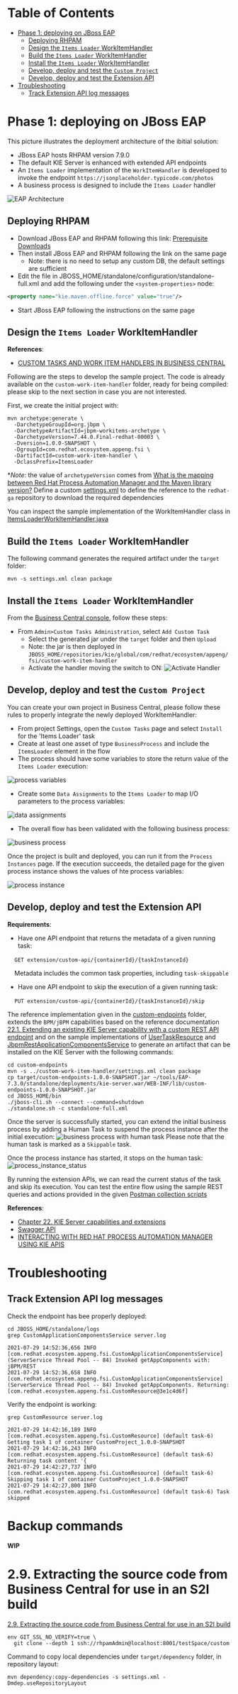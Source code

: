 # Table of Contents

* [Phase 1: deploying on JBoss EAP](#phase-1-deploying-on-jboss-eap)
  * [Deploying RHPAM](#deploying-rhpam)
  * [Design the `Items Loader` WorkItemHandler](#design-the-items-loader-workitemhandler)
  * [Build the `Items Loader` WorkItemHandler](#build-the-items-loader-workitemhandler)
  * [Install the `Items Loader` WorkItemHandler](#install-the-items-loader-workitemhandler)
  * [Develop, deploy and test the `Custom Project`](#develop-deploy-and-test-the-custom-project)
  * [Develop, deploy and test the Extension API](#develop-deploy-and-test-the-extension-api)
* [Troubleshooting](#troubleshooting) 
  * [Track Extension API log messages](#track-extension-api-log-messages)

# Phase 1: deploying on JBoss EAP
This picture illustrates the deployment architecture of the ibitial solution:
* JBoss EAP hosts RHPAM version 7.9.0
* The default KIE Server is enhanced with extended API endpoints  
* An `Items Loader` implementation of the `WorkItemHandler` is developed to invoke the endpoint `https://jsonplaceholder.typicode.com/photos`
* A business process is designed to include the `Items Loader` handler

![EAP Architecture](./images/jboss_immutable.png)

## Deploying RHPAM 
* Download JBoss EAP and RHPAM following this link: [Prerequisite Downloads](https://github.com/rhkp/temenos-build-standalone-rhpam/tree/main/rhpam-setup#prerequisite-downloads)
* Then install JBoss EAP and RHPAM following the link on the same page
  * Note: there is no need to setup any custom DB, the default settings are sufficient
* Edit the file in JBOSS_HOME/standalone/configuration/standalone-full.xml and add the following under the `<system-properties>`
  node:
```xml
<property name="kie.maven.offline.force" value="true"/>
```  
* Start JBoss EAP following the instructions on the same page

## Design the `Items Loader` WorkItemHandler
**References**:
* [CUSTOM TASKS AND WORK ITEM HANDLERS IN BUSINESS CENTRAL](https://access.redhat.com/documentation/en-us/red_hat_process_automation_manager/7.5/html-single/custom_tasks_and_work_item_handlers_in_business_central/index)

Following are the steps to develop the sample project. 
The code is already available on the `custom-work-item-handler` folder, ready
for being compiled: please skip to the next section in case you are not interested.

First, we create the initial project with:
```shell
mvn archetype:generate \
  -DarchetypeGroupId=org.jbpm \
  -DarchetypeArtifactId=jbpm-workitems-archetype \
  -DarchetypeVersion=7.44.0.Final-redhat-00003 \
  -Dversion=1.0.0-SNAPSHOT \
  -DgroupId=com.redhat.ecosystem.appeng.fsi \
  -DartifactId=custom-work-item-handler \
  -DclassPrefix=ItemsLoader
```

**Note*: the value of `archetypeVersion` comes from [What is the mapping between Red Hat Process Automation Manager and the Maven library version?](https://access.redhat.com/solutions/3405361)
Define a custom [settings.xml](./settings.xml) to define the reference to the `redhat-ga` repository
to download the required dependencies

You can inspect the sample implementation of the WorkItemHandler class in [ItemsLoaderWorkItemHandler.java](./custom-work-item-handler/src/main/java/com/redhat/ecosystem/appeng/fsi/ItemsLoaderWorkItemHandler.java)

## Build the `Items Loader` WorkItemHandler
The following command generates the required artifact under the `target` folder:
```shell
mvn -s settings.xml clean package
```

## Install the `Items Loader` WorkItemHandler
From the [Business Central console](http://localhost:8080/business-central), follow these steps:
* From `Admin>Custom Tasks Administration`, select `Add Custom Task`
  * Select the generated jar under the `target` folder and then `Upload`
  * Note: the jar is then deployed in `JBOSS_HOME/repositories/kie/global/com/redhat/ecosystem/appeng/fsi/custom-work-item-handler`
  * Activate the handler moving the switch to ON:
![Activate Handler](./images/wih_ON.png)
    
## Develop, deploy and test the `Custom Project`
You can create your own project in Business Central, please follow these rules to properly integrate the newly deployed 
WorkItemHandler:
* From project Settings, open the `Custom Tasks` page and select `Install` for the 'Items Loader' task
* Create at least one asset of type `BusinessProcess` and include the `ItemsLoader` element in the flow
* The process should have some variables to store the return value of the `Items Loader` execution:

![process variables](./images/process_data.png)  
* Create some `Data Assignments` to the `Items Loader` to map I/O parameters to the process variables:

![data assignments](./images/data_assignments.png)
* The overall flow has been validated with the following business process:

![business process](./images/business_process.png)

Once the project is built and deployed, you can run it from the `Process Instances` page.
If the execution succeeds, the detailed page for the given process instance shows the values of hte process variables: 

![process instance](./images/process_instance.png)

## Develop, deploy and test the Extension API

**Requirements**:
* Have one API endpoint that returns the metadata of a given running task:

&nbsp;&nbsp;&nbsp;&nbsp;`GET extension/custom-api/{containerId}/{taskInstanceId}`

&nbsp;&nbsp;&nbsp;&nbsp;Metadata includes the common task properties, including `task-skippable`

* Have one API endpoint to skip the execution of a given running task:
 
&nbsp;&nbsp;&nbsp;&nbsp;`PUT extension/custom-api/{containerId}/{taskInstanceId}/skip`

The reference implementation given in the [custom-endpoints](./custom-endpoints) folder, extends the `BPM/jBPM` capabilities 
based on the reference documentation [22.1. Extending an existing KIE Server capability with a custom REST API endpoint](https://access.redhat.com/documentation/en-us/red_hat_process_automation_manager/7.9/html-single/managing_red_hat_process_automation_manager_and_kie_server_settings/index#kie-server-extensions-endpoint-proc_execution-server)
and on the sample implementations of [UserTaskResource](https://github.com/kiegroup/droolsjbpm-integration/blob/7.44.0.Final/kie-server-parent/kie-server-remote/kie-server-rest/kie-server-rest-jbpm/src/main/java/org/kie/server/remote/rest/jbpm/UserTaskResource.java) and
[JbpmRestApplicationComponentsService](https://github.com/kiegroup/droolsjbpm-integration/blob/762c1570f96d9d5826ea1cb34027b55ac77f1b2b/kie-server-parent/kie-server-remote/kie-server-rest/kie-server-rest-jbpm/src/main/java/org/kie/server/remote/rest/jbpm/JbpmRestApplicationComponentsService.java)
to generate an artifact that can be installed on the KIE Server with the following commands:
```shell
cd custom-endpoints
mvn -s ../custom-work-item-handler/settings.xml clean package
cp target/custom-endpoints-1.0.0-SNAPSHOT.jar ~/tools/EAP-7.3.0/standalone/deployments/kie-server.war/WEB-INF/lib/custom-endpoints-1.0.0-SNAPSHOT.jar
cd JBOSS_HOME/bin
./jboss-cli.sh --connect --command=shutdown
./standalone.sh -c standalone-full.xml
```
Once the server is successfully started, you can extend the initial business process by adding a Human Task to suspend the 
process instance after the initial execution:
![business process with human task](./images/business_process_with_human_task.png)
Please note that the human task is marked as a `Skippable` task.

Once the process instance has started, it stops on the human task:
![process_instance_status](./images/process_instance_status.png)

By running the extension APIs, we can read the current status of the task and skip its execution.
You can test the entire flow using the sample REST queries and actions provided in the given [Postman collection scripts](./custom-endpoints/RHPAM-extensionAPI.postman_collection.json)

**References**:
* [Chapter 22. KIE Server capabilities and extensions](https://access.redhat.com/documentation/en-us/red_hat_process_automation_manager/7.9/html-single/managing_red_hat_process_automation_manager_and_kie_server_settings/index#kie-server-extensions-con_execution-server)
* [Swagger API](http://localhost:8080/kie-server/docs/)
* [INTERACTING WITH RED HAT PROCESS AUTOMATION MANAGER USING KIE APIS](https://access.redhat.com/documentation/en-us/red_hat_process_automation_manager/7.8/html-single/interacting_with_red_hat_process_automation_manager_using_kie_apis/index)

# Troubleshooting
## Track Extension API log messages
Check the endpoint has bee properly deployed:
```shell
cd JBOSS_HOME/standalone/logs
grep CustomApplicationComponentsService server.log
```
```text
2021-07-29 14:52:36,656 INFO  [com.redhat.ecosystem.appeng.fsi.CustomApplicationComponentsService] (ServerService Thread Pool -- 84) Invoked getAppComponents with: jBPM/REST
2021-07-29 14:52:36,658 INFO  [com.redhat.ecosystem.appeng.fsi.CustomApplicationComponentsService] (ServerService Thread Pool -- 84) Invoked getAppComponents. Returning: [com.redhat.ecosystem.appeng.fsi.CustomResource@3e1c4d6f]
```

Verify the endpoint is working:
```shell
grep CustomResource server.log
```

```text
2021-07-29 14:42:16,189 INFO  [com.redhat.ecosystem.appeng.fsi.CustomResource] (default task-6) Getting task 1 of container CustomProject_1.0.0-SNAPSHOT 
2021-07-29 14:42:16,243 INFO  [com.redhat.ecosystem.appeng.fsi.CustomResource] (default task-6) Returning task content '{ 
2021-07-29 14:42:27,737 INFO  [com.redhat.ecosystem.appeng.fsi.CustomResource] (default task-6) Skipping task 1 of container CustomProject_1.0.0-SNAPSHOT
2021-07-29 14:42:27,800 INFO  [com.redhat.ecosystem.appeng.fsi.CustomResource] (default task-6) Task skipped
```

# Backup commands 
**WIP**
# 2.9. Extracting the source code from Business Central for use in an S2I build
[2.9. Extracting the source code from Business Central for use in an S2I build](https://access.redhat.com/documentation/en-us/red_hat_process_automation_manager/7.11/html-single/deploying_red_hat_process_automation_manager_on_red_hat_openshift_container_platform/index#environment-immutable-source-extract-proc_openshift-operator)

```shell
env GIT_SSL_NO_VERIFY=true \
  git clone --depth 1 ssh://rhpamAdmin@localhost:8001/testSpace/custom
```

Command to copy local dependencies under `target/dependency` folder, in repository layout:
```shell
mvn dependency:copy-dependencies -s settings.xml -Dmdep.useRepositoryLayout
```



